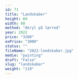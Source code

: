 ```yaml
---
id: 71
title: "Landskaber"
height: 60
width: 60
method: "Akryl på lærred"
year: 2022
price: "3200"
exPrice: "3000"
status: ""
fileName: "2022-landskaber.jpg"
medie: "painting"
draft: "False"
slug: "landskaber"
weight: "110"
---
```

